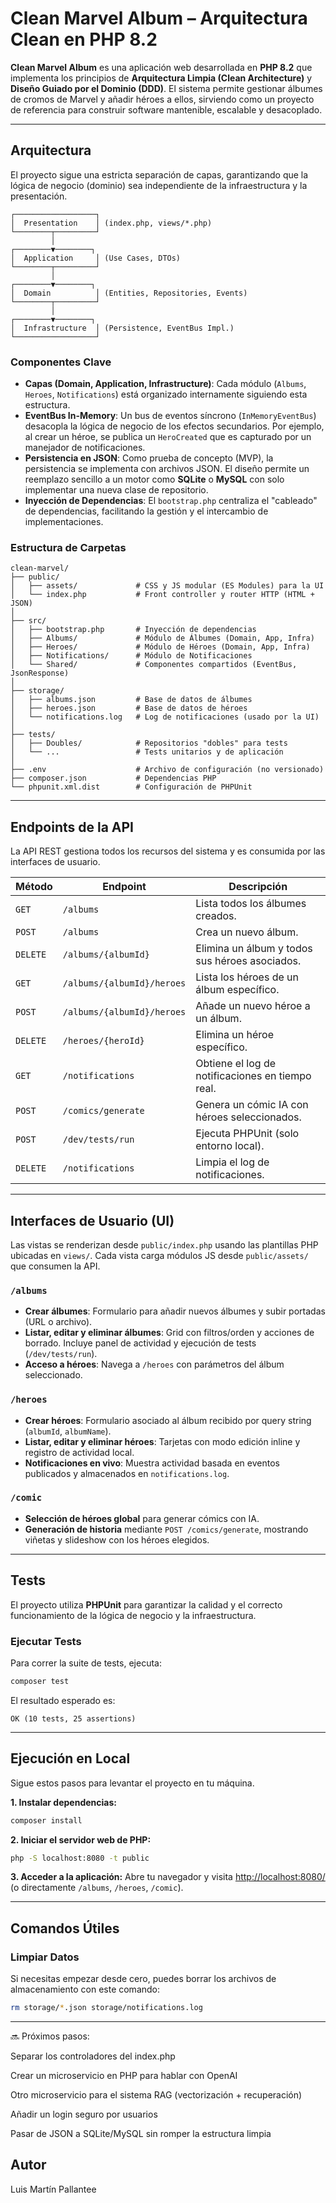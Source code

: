 # Clean Marvel Album – Arquitectura Clean en PHP 8.2

**Clean Marvel Album** es una aplicación web desarrollada en **PHP 8.2** que implementa los principios de **Arquitectura Limpia (Clean Architecture)** y **Diseño Guiado por el Dominio (DDD)**. El sistema permite gestionar álbumes de cromos de Marvel y añadir héroes a ellos, sirviendo como un proyecto de referencia para construir software mantenible, escalable y desacoplado.

---

## Arquitectura

El proyecto sigue una estricta separación de capas, garantizando que la lógica de negocio (dominio) sea independiente de la infraestructura y la presentación.

```
┌──────────────────┐
│  Presentation    │ (index.php, views/*.php)
└────────┬─────────┘
         │
┌────────▼────────┐
│  Application     │ (Use Cases, DTOs)
└────────┬─────────┘
         │
┌────────▼────────┐
│  Domain          │ (Entities, Repositories, Events)
└────────┬─────────┘
         │
┌────────▼────────┐
│  Infrastructure  │ (Persistence, EventBus Impl.)
└──────────────────┘
```

### Componentes Clave

- **Capas (Domain, Application, Infrastructure)**: Cada módulo (`Albums`, `Heroes`, `Notifications`) está organizado internamente siguiendo esta estructura.
- **EventBus In-Memory**: Un bus de eventos síncrono (`InMemoryEventBus`) desacopla la lógica de negocio de los efectos secundarios. Por ejemplo, al crear un héroe, se publica un `HeroCreated` que es capturado por un manejador de notificaciones.
- **Persistencia en JSON**: Como prueba de concepto (MVP), la persistencia se implementa con archivos JSON. El diseño permite un reemplazo sencillo a un motor como **SQLite** o **MySQL** con solo implementar una nueva clase de repositorio.
- **Inyección de Dependencias**: El `bootstrap.php` centraliza el "cableado" de dependencias, facilitando la gestión y el intercambio de implementaciones.

### Estructura de Carpetas

```
clean-marvel/
├── public/
│   ├── assets/             # CSS y JS modular (ES Modules) para la UI
│   └── index.php           # Front controller y router HTTP (HTML + JSON)
│
├── src/
│   ├── bootstrap.php       # Inyección de dependencias
│   ├── Albums/             # Módulo de Álbumes (Domain, App, Infra)
│   ├── Heroes/             # Módulo de Héroes (Domain, App, Infra)
│   ├── Notifications/      # Módulo de Notificaciones
│   └── Shared/             # Componentes compartidos (EventBus, JsonResponse)
│
├── storage/
│   ├── albums.json         # Base de datos de álbumes
│   ├── heroes.json         # Base de datos de héroes
│   └── notifications.log   # Log de notificaciones (usado por la UI)
│
├── tests/
│   ├── Doubles/            # Repositorios "dobles" para tests
│   └── ...                 # Tests unitarios y de aplicación
│
├── .env                    # Archivo de configuración (no versionado)
├── composer.json           # Dependencias PHP
└── phpunit.xml.dist        # Configuración de PHPUnit
```

---

## Endpoints de la API

La API REST gestiona todos los recursos del sistema y es consumida por las interfaces de usuario.

| Método | Endpoint                      | Descripción                                     |
|--------|-------------------------------|-------------------------------------------------|
| `GET`  | `/albums`                     | Lista todos los álbumes creados.                |
| `POST` | `/albums`                     | Crea un nuevo álbum.                            |
| `DELETE`| `/albums/{albumId}`           | Elimina un álbum y todos sus héroes asociados.  |
| `GET`  | `/albums/{albumId}/heroes`    | Lista los héroes de un álbum específico.        |
| `POST` | `/albums/{albumId}/heroes`    | Añade un nuevo héroe a un álbum.                |
| `DELETE`| `/heroes/{heroId}`            | Elimina un héroe específico.                    |
| `GET`  | `/notifications`              | Obtiene el log de notificaciones en tiempo real.|
| `POST` | `/comics/generate`            | Genera un cómic IA con héroes seleccionados.    |
| `POST` | `/dev/tests/run`              | Ejecuta PHPUnit (solo entorno local).           |
| `DELETE`| `/notifications`             | Limpia el log de notificaciones.                |

---

## Interfaces de Usuario (UI)

Las vistas se renderizan desde `public/index.php` usando las plantillas PHP ubicadas en `views/`. Cada vista carga módulos JS desde `public/assets/` que consumen la API.

### `/albums`
- **Crear álbumes**: Formulario para añadir nuevos álbumes y subir portadas (URL o archivo).
- **Listar, editar y eliminar álbumes**: Grid con filtros/orden y acciones de borrado. Incluye panel de actividad y ejecución de tests (`/dev/tests/run`).
- **Acceso a héroes**: Navega a `/heroes` con parámetros del álbum seleccionado.

### `/heroes`
- **Crear héroes**: Formulario asociado al álbum recibido por query string (`albumId`, `albumName`).
- **Listar, editar y eliminar héroes**: Tarjetas con modo edición inline y registro de actividad local.
- **Notificaciones en vivo**: Muestra actividad basada en eventos publicados y almacenados en `notifications.log`.

### `/comic`
- **Selección de héroes global** para generar cómics con IA.
- **Generación de historia** mediante `POST /comics/generate`, mostrando viñetas y slideshow con los héroes elegidos.

---

## Tests

El proyecto utiliza **PHPUnit** para garantizar la calidad y el correcto funcionamiento de la lógica de negocio y la infraestructura.

### Ejecutar Tests

Para correr la suite de tests, ejecuta:
```bash
composer test
```

El resultado esperado es:
```
OK (10 tests, 25 assertions)
```

---

## Ejecución en Local

Sigue estos pasos para levantar el proyecto en tu máquina.

**1. Instalar dependencias:**
```bash
composer install
```

**2. Iniciar el servidor web de PHP:**
```bash
php -S localhost:8080 -t public
```

**3. Acceder a la aplicación:**
Abre tu navegador y visita [http://localhost:8080/](http://localhost:8080/) (o directamente `/albums`, `/heroes`, `/comic`).

---

## Comandos Útiles

### Limpiar Datos
Si necesitas empezar desde cero, puedes borrar los archivos de almacenamiento con este comando:
```bash
rm storage/*.json storage/notifications.log
```

---
🔜 Próximos pasos:

Separar los controladores del index.php

Crear un microservicio en PHP para hablar con OpenAI

Otro microservicio para el sistema RAG (vectorización + recuperación)

Añadir un login seguro por usuarios

Pasar de JSON a SQLite/MySQL sin romper la estructura limpia

## Autor

Luis Martín Pallantee
